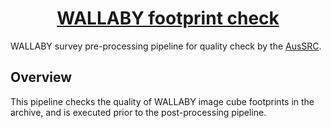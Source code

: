<h1 align="center"><a href="https://aussrc.github.io/WALLABY_workflows/">WALLABY footprint check</a></h1>

WALLABY survey pre-processing pipeline for quality check by the [AusSRC](https://aussrc.org). 

## Overview

This pipeline checks the quality of WALLABY image cube footprints in the archive, and is executed prior to the post-processing pipeline.
